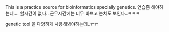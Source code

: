 This is a practice source for bioinformatics specially genetics.
연습좀 해야하는데....
할시간이 없다..
근무시간에는 너무 바쁘고 눈치도 보인다..ㅋㅋㅋ

genetic tool 을 다양하게 사용해봐야하는데..ㅠㅠ
